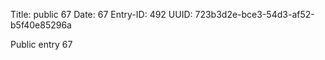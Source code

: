 Title: public 67
Date: 67
Entry-ID: 492
UUID: 723b3d2e-bce3-54d3-af52-b5f40e85296a

Public entry 67
